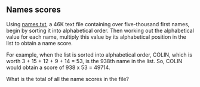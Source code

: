 ## Names scores

Using <a href="project/resources/p022_names.txt">names.txt</a>, a 46K text file containing over five-thousand first names, begin by sorting it into alphabetical order. Then working out the alphabetical value for each name, multiply this value by its alphabetical position in the list to obtain a name score.

For example, when the list is sorted into alphabetical order, COLIN, which is worth 3 + 15 + 12 + 9 + 14 = 53, is the 938th name in the list. So, COLIN would obtain a score of 938 x 53 = 49714.

What is the total of all the name scores in the file?
